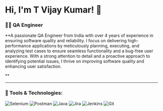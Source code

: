 # Hi, I'm T Vijay Kumar! 👋

### 🧑‍💻 QA Engineer 
**A passionate QA Engineer from India with over 4 years of experience in ensuring software quality and reliability. I focus on delivering high-performance applications by meticulously planning, executing, and analyzing test cases to ensure seamless functionality and a bug-free user experience. With a strong attention to detail and a proactive approach to identifying potential issues, I thrive on improving software quality and enhancing user satisfaction.

**

---

### 🔧 Tools & Technologies:

![Selenium](https://img.shields.io/badge/Selenium-43B02A?style=for-the-badge&logo=selenium&logoColor=white)
![Postman](https://img.shields.io/badge/Postman-FF6C37?style=for-the-badge&logo=postman&logoColor=white)
![Java](https://img.shields.io/badge/Java-007396?style=for-the-badge&logo=java&logoColor=white)
![Jira](https://img.shields.io/badge/Jira-0052CC?style=for-the-badge&logo=jira&logoColor=white)
![Jenkins](https://img.shields.io/badge/Jenkins-D24939?style=for-the-badge&logo=jenkins&logoColor=white)
![Git](https://img.shields.io/badge/Git-F05032?style=for-the-badge&logo=git&logoColor=white)


